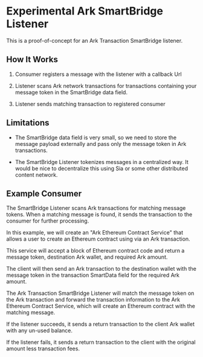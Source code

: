 # Experimental Ark SmartBridge Listener

This is a proof-of-concept for an Ark Transaction SmartBridge listener. 


## How It Works

1. Consumer registers a message with the listener with a callback Url

2. Listener scans Ark network transactions for transactions containing your message token
   in the SmartBridge data field.
   
3. Listener sends matching transaction to registered consumer

  
## Limitations

- The SmartBridge data field is very small, so we need to store the message payload
  externally and pass only the message token in Ark transactions. 
  
- The SmartBridge Listener tokenizes messages in a centralized way. It would be nice to
  decentralize this using Sia or some other distributed content network.
  

## Example Consumer

The SmartBridge Listener scans Ark transactions for matching message tokens. When a matching
message is found, it sends the transaction to the consumer for further processing.

In this example, we will create an "Ark Ethereum Contract Service" that allows a user to
create an Ethereum contract using via an Ark transaction.

This service will accept a block of Ethereum contract code and return a message token,
destination Ark wallet, and required Ark amount.

The client will then send an Ark transaction to the destination wallet with the message token
in the transaction SmartData field for the required Ark amount.

The Ark Transaction SmartBridge Listener will match the message token on the Ark transaction
and forward the transaction information to the Ark Ethereum Contract Service, which will
create an Ethereum contract with the matching message.

If the listener succeeds, it sends a return transaction to the client Ark wallet with any
un-used balance. 

If the listener fails, it sends a return transaction to the client with 
the original amount less transaction fees.

